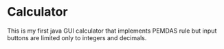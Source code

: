 # Calculator
This is my first java GUI calculator that implements PEMDAS rule but input buttons are limited only to integers and decimals.
